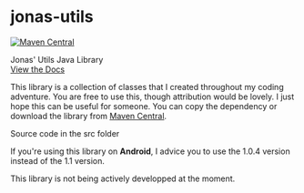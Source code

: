 # jonas-utils
[![Maven Central](https://img.shields.io/maven-central/v/be.jonaseveraert.utils/jonas-utils.svg?label=Maven%20Central)](https://search.maven.org/search?q=g:%22be.jonaseveraert.utils%22%20AND%20a:%22jonas-utils%22)

Jonas' Utils Java Library<br/>
[View the Docs](https://jomy10.github.io/jonas-utils/docs)

This library is a collection of classes that I created throughout my coding adventure. You are free to use this, though attribution
would be lovely. 
I just hope this can be useful for someone.
You can copy the dependency or download the library from [Maven Central](https://search.maven.org/artifact/be.jonaseveraert.utils/jonas-utils/1.0.4/jar).

Source code in the src folder

If you're using this library on **Android**, I advice you to use the 1.0.4 version instead of the 1.1 version.

This library is not being actively developped at the moment.
